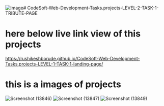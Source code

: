 ![image](https://github.com/RushikeshBorude/CodeSoft-Web-Development-Tasks.projects-LEVEL-2-TASK-1-TRIBUTE-PAGE/assets/86228914/12c75a14-95b6-41f0-9194-450499e9f711)# CodeSoft-Web-Development-Tasks.projects-LEVEL-2-TASK-1-TRIBUTE-PAGE


# here below live link view of this projects
https://rushikeshborude.github.io/CodeSoft-Web-Development-Tasks.projects-LEVEL-1-TASK-1-landing-page/


# this is a images of projects 
![Screenshot (13846)](https://github.com/RushikeshBorude/CodeSoft-Web-Development-Tasks.projects-LEVEL-2-TASK-1-TRIBUTE-PAGE/assets/86228914/588b4234-a1b6-4df2-8d82-f0f5b0f95c60)
![Screenshot (13847)](https://github.com/RushikeshBorude/CodeSoft-Web-Development-Tasks.projects-LEVEL-2-TASK-1-TRIBUTE-PAGE/assets/86228914/9cb3b51d-fbbb-4226-85c1-94bc48a98364)
![Screenshot (13849)](https://github.com/RushikeshBorude/CodeSoft-Web-Development-Tasks.projects-LEVEL-2-TASK-1-TRIBUTE-PAGE/assets/86228914/878cfea8-c78c-4a2e-b112-874a32a60619)
